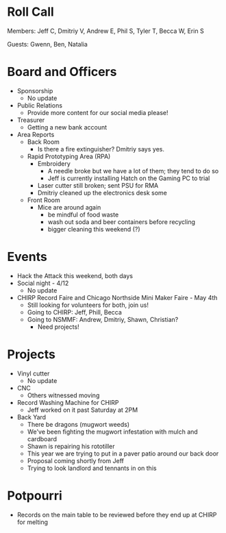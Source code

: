 Roll Call
=========
Members: Jeff C, Dmitriy V, Andrew E, Phil S, Tyler T, Becca W, Erin S

Guests: Gwenn, Ben, Natalia

Board and Officers
==================
- Sponsorship
  - No update
- Public Relations
  - Provide more content for our social media please!
- Treasurer
  - Getting a new bank account
- Area Reports
  - Back Room
    - Is there a fire extinguisher? Dmitriy says yes.
  - Rapid Prototyping Area (RPA)
    - Embroidery
      - A needle broke but we have a lot of them; they tend to do so
      - Jeff is currently installing Hatch on the Gaming PC to trial
    - Laser cutter still broken; sent PSU for RMA
    - Dmitriy cleaned up the electronics desk some
  - Front Room
    - Mice are around again
      - be mindful of food waste
      - wash out soda and beer containers before recycling
      - bigger cleaning this weekend (?)

Events
======
- Hack the Attack this weekend, both days
- Social night - 4/12
  - No update
- CHIRP Record Faire and Chicago Northside Mini Maker Faire - May 4th
  - Still looking for volunteers for both, join us!
  - Going to CHIRP: Jeff, Phill, Becca
  - Going to NSMMF: Andrew, Dmitriy, Shawn, Christian?
    - Need projects!

Projects
========
- Vinyl cutter
  - No update
- CNC
  - Others witnessed moving
- Record Washing Machine for CHIRP
  - Jeff worked on it past Saturday at 2PM
- Back Yard
  - There be dragons (mugwort weeds)
  - We've been fighting the mugwort infestation with mulch and cardboard
  - Shawn is repairing his rototiller
  - This year we are trying to put in a paver patio around our back door
  - Proposal coming shortly from Jeff
  - Trying to look landlord and tennants in on this
  
Potpourri
=========
- Records on the main table to be reviewed before they end up at CHIRP for melting
